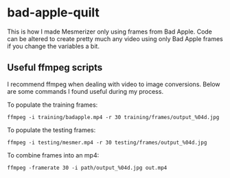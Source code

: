 # bad-apple-quilt
This is how I made Mesmerizer only using frames from Bad Apple. Code can be altered to create pretty much any video using only Bad Apple frames if you change the variables a bit.
## Useful ffmpeg scripts

I recommend ffmpeg when dealing with video to image conversions. Below are some commands I found useful during my process.

To populate the training frames:
```
ffmpeg -i training/badapple.mp4 -r 30 training/frames/output_%04d.jpg
```
To populate the testing frames:
```
ffmpeg -i testing/mesmer.mp4 -r 30 testing/frames/output_%04d.jpg
```
To combine frames into an mp4:
```
ffmpeg -framerate 30 -i path/output_%04d.jpg out.mp4
```
